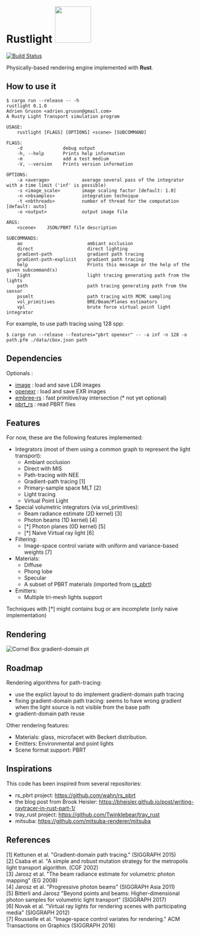 <h1>
Rustlight <img src="http://beltegeuse.s3-website-ap-northeast-1.amazonaws.com/rustlight/logo.png" width="96"> 
</h1>

[![Build Status](https://travis-ci.org/beltegeuse/rustlight.svg?branch=master)](https://travis-ci.org/beltegeuse/rustlight)

Physically-based rendering engine implemented with **Rust**.

## How to use it

```
$ cargo run --release -- -h
rustlight 0.1.0
Adrien Gruson <adrien.gruson@gmail.com>
A Rusty Light Transport simulation program

USAGE:
    rustlight [FLAGS] [OPTIONS] <scene> [SUBCOMMAND]

FLAGS:
    -d               debug output
    -h, --help       Prints help information
    -m               add a test medium
    -V, --version    Prints version information

OPTIONS:
    -a <average>            average several pass of the integrator with a time limit ('inf' is possible)
    -s <image_scale>        image scaling factor [default: 1.0]
    -n <nbsamples>          integration technique
    -t <nbthreads>          number of thread for the computation [default: auto]
    -o <output>             output image file

ARGS:
    <scene>    JSON/PBRT file description

SUBCOMMANDS:
    ao                        ambiant occlusion
    direct                    direct lighting
    gradient-path             gradient path tracing
    gradient-path-explicit    gradient path tracing
    help                      Prints this message or the help of the given subcommand(s)
    light                     light tracing generating path from the lights
    path                      path tracing generating path from the sensor
    pssmlt                    path tracing with MCMC sampling
    vol_primitives            BRE/Beam/Planes estimators
    vpl                       brute force virtual point light integrator
```

For example, to use path tracing using 128 spp:
```
$ cargo run --release --features="pbrt openexr" -- -a inf -n 128 -o path.pfm ./data/cbox.json path
```

## Dependencies

Optionals : 

- [image](https://github.com/image-rs/image) : load and save LDR images
- [openexr](https://github.com/cessen/openexr-rs) : load and save EXR images
- [embree-rs](https://github.com/Twinklebear/embree-rs) : fast primitive/ray intersection (* not yet optional)
- [pbrt_rs](https://github.com/beltegeuse/pbrt_rs) : read PBRT files 

## Features

For now, these are the following features implemented:
- Integrators (most of them using a common graph to represent the light transport): 
    * Ambiant occlusion
    * Direct with MIS
    * Path-tracing with NEE
    * Gradient-path tracing [1]
    * Primary-sample space MLT [2]
    * Light tracing
    * Virtual Point Light
- Special volumetric integrators (via vol_primitives):
    * Beam radiance estimate (2D kernel) [3]
    * Photon beams (1D kernel) [4]
    * [*] Photon planes (0D kernel) [5]
    * [*] Naive Virtual ray light [6]
- Filtering: 
    * Image-space control variate with uniform and variance-based weights [7]
- Materials: 
    * Diffuse
    * Phong lobe
    * Specular
    * A subset of PBRT materials (imported from [rs_pbrt](https://github.com/wahn/rs_pbrt))
- Emitters: 
    * Multiple tri-mesh lights support

Techniques with [*] might contains bug or are incomplete (only naive implementation)

## Rendering

![Cornel Box gradient-domain pt](http://beltegeuse.s3-website-ap-northeast-1.amazonaws.com/rustlight/pbrt_rs.png)

## Roadmap

Rendering algorithms for path-tracing:

- use the explict layout to do implement gradient-domain path tracing
- fixing gradient-domain path tracing: seems to have wrong gradient when the light source is not visible from the base path
- gradient-domain path reuse

Other rendering features:

- Materials: glass, microfacet with Beckert distribution.
- Emitters: Environmental and point lights
- Scene format support: PBRT

## Inspirations

This code has been inspired from several repositories:

- rs_pbrt project: https://github.com/wahn/rs_pbrt
- the blog post from Brook Heisler: https://bheisler.github.io/post/writing-raytracer-in-rust-part-1/
- tray_rust project: https://github.com/Twinklebear/tray_rust
- mitsuba: https://github.com/mitsuba-renderer/mitsuba

## References
[1] Kettunen et al. "Gradient-domain path tracing." (SIGGRAPH 2015) \
[2] Csaba et al. "A simple and robust mutation strategy for the metropolis light transport algorithm. (CGF 2002) \
[3] Jarosz et al. "The beam radiance estimate for volumetric photon mapping" (EG 2008) \
[4] Jarosz et al. "Progressive photon beams" (SIGGRAPH Asia 2011) \
[5] Bitterli and Jarosz "Beyond points and beams: Higher-dimensional photon samples for volumetric light transport" (SIGGRAPH 2017) \
[6] Novak et al. "Virtual ray lights for rendering scenes with participating media" (SIGGRAPH 2012) \
[7] Rousselle et al. "Image-space control variates for rendering." ACM Transactions on Graphics (SIGGRAPH 2016)
